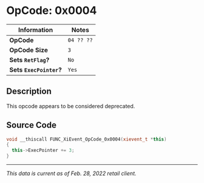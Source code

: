 # OpCode: 0x0004

| Information               | Notes |
|---                        |---    |
| **OpCode**                | `04 ?? ??` |
| **OpCode Size**           | `3`   |
| **Sets `RetFlag`?**       | `No`  |
| **Sets `ExecPointer`?**   | `Yes` |

## Description

This opcode appears to be considered deprecated. 

## Source Code

```cpp
void __thiscall FUNC_XiEvent_OpCode_0x0004(xievent_t *this)
{
  this->ExecPointer += 3;
}
```

---

_This data is current as of Feb. 28, 2022 retail client._